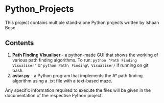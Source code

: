 # Python_Projects
This project contains multiple stand-alone Python projects written by Ishaan Bose.

## Contents
1. **Path Finding Visualiser** - a python-made GUI that shows the working of various path finding algorithms. To run: `python 'Path Finding Visualiser'` or `python Path\ Finding\ Visualiser/` if running on git bash.
2. **astar.py** - a Python program that implements the A* path finding algorithm using a .txt file with a text-based maze.

Any specific information required to execute the files will be given in the documentation of the respective Python project.
